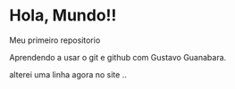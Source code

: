 # Hola, Mundo!!
 Meu primeiro repositorio

 Aprendendo a usar o git e github com Gustavo Guanabara.

alterei uma linha agora no site ..
